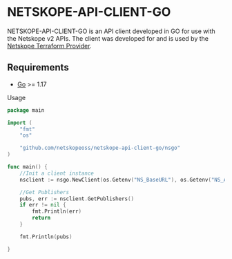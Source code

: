 # NETSKOPE-API-CLIENT-GO

NETSKOPE-API-CLIENT-GO is an API client developed in GO for use with the Netskope v2 APIs.
The client was developed for and is used by the [Netskope Terraform Provider](https://github.com/netskoposs/terraform-provider-netskope).

## Requirements

-	[Go](https://golang.org/doc/install) >= 1.17

Usage

```go
package main

import (
	"fmt"
	"os"

	"github.com/netskopeoss/netskope-api-client-go/nsgo"
)

func main() {
	//Init a client instance
	nsclient := nsgo.NewClient(os.Getenv("NS_BaseURL"), os.Getenv("NS_ApiToken"))

	//Get Publishers
	pubs, err := nsclient.GetPublishers()
	if err != nil {
		fmt.Println(err)
		return
	}

	fmt.Println(pubs)

}
```